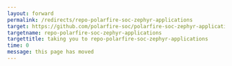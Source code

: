 ```yaml
---
layout: forward
permalink: /redirects/repo-polarfire-soc-zephyr-applications
target: https://github.com/polarfire-soc/polarfire-soc-zephyr-applications
targetname: repo-polarfire-soc-zephyr-applications
targettitle: taking you to repo-polarfire-soc-zephyr-applications
time: 0
message: this page has moved
---
```

